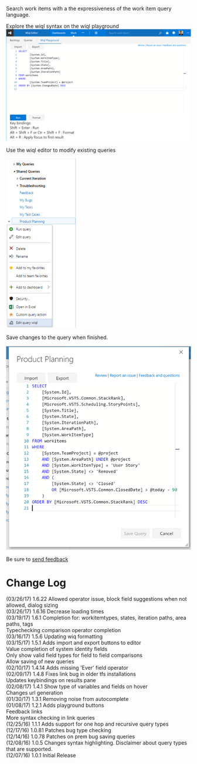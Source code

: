 Search work items with a the expressiveness of the work item query language.

Explore the wiql syntax on the wiql playground  
![Image of query playground](img/playground.png)

Use the wiql editor to modify existing queries

![Image of context menu](img/contextMenu.png)

Save changes to the query when finished.

 ![Image of wiql dialog](img/dialog.png)

Be sure to [send feedback](wiqleditor@microsoft.com)

# Change Log
(03/26/17) 1.6.22 Allowed operator issue, block field suggestions when not allowed, dialog sizing  
(03/26/17) 1.6.16 Decrease loading times  
(03/19/17) 1.6.1 Completion for: workitemtypes, states, iteration paths, area paths, tags  
Typechecking comparison operator completion  
(03/16/17) 1.5.6 Updating wiq formatting  
(03/15/17) 1.5.1 Adds import and export buttons to editor  
Value completion of system identity fields  
Only show valid field types for field to field comparisons  
Allow saving of new queries  
(02/10/17) 1.4.14 Adds missing 'Ever' field operator  
(02/09/17) 1.4.8 Fixes link bug in older tfs installations  
Updates keybindings on results pane  
(02/08/17) 1.4.1 Show type of variables and fields on hover  
Changes url generation  
(01/30/17) 1.3.1 Removing noise from autocomplete  
(01/08/17) 1.2.1 Adds playground buttons  
Feedback links  
More syntax checking in link queries  
(12/25/16) 1.1.1 Adds support for one hop and recursive query types  
(12/17/16) 1.0.81 Patches bug type checking  
(12/14/16) 1.0.78 Patches on prem bug saving queries  
(12/08/16) 1.0.5 Changes syntax highlighting. Disclaimer about query types that are supported.  
(12/07/16) 1.0.1 Initial Release
